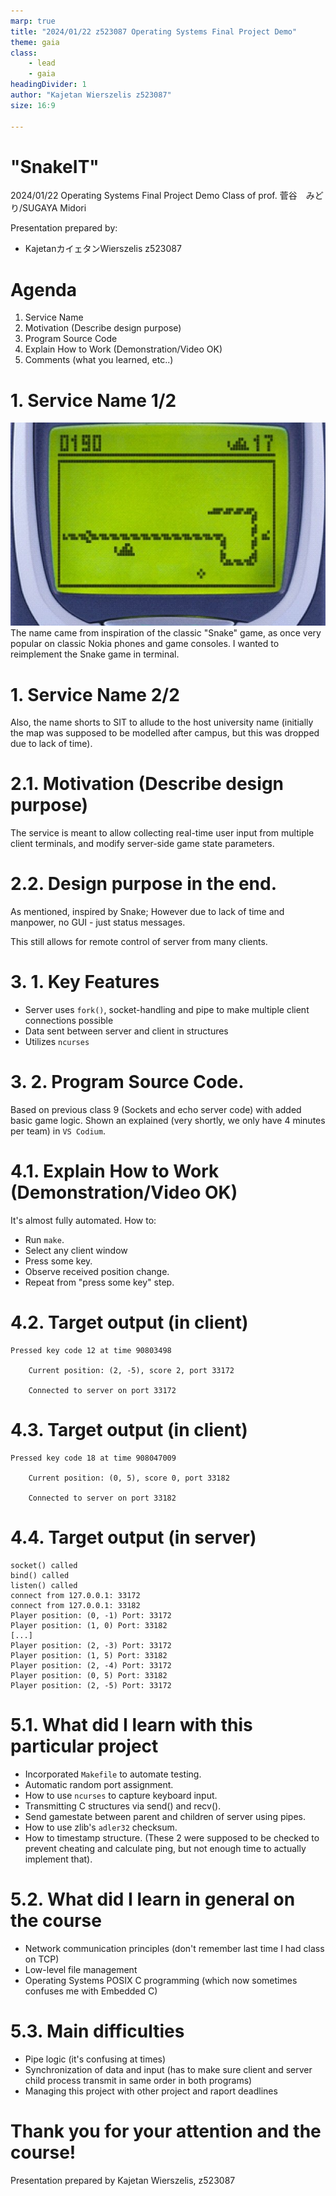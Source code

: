 ```yaml
---
marp: true
title: "2024/01/22 z523087 Operating Systems Final Project Demo"
theme: gaia
class:
    - lead
    - gaia
headingDivider: 1
author: "Kajetan Wierszelis z523087"
size: 16:9

---
```


# "SnakeIT"

2024/01/22 Operating Systems Final Project Demo
Class of prof. 菅谷　みどり/SUGAYA Midori

Presentation prepared by:
- KajetanカイェタンWierszelis z523087

# Agenda
1. Service Name
2. Motivation (Describe design purpose)
3. Program Source Code 
4. Explain How to Work (Demonstration/Video OK)
5. Comments (what you learned, etc..)
<!-- footer: "2024/01/22 z523087 Operating Systems Final Project Demo" -->

<!-- paginate: true -->

# 1. Service Name 1/2
![bg left fit](snake_nokia3310.png)
The name came from inspiration of the classic "Snake" game, as once very popular on classic Nokia phones and game consoles. I wanted to reimplement the Snake game in terminal.
<!-- _footer:  Image from: http://arduino.vn/bai-viet/674-tu-lam-game-snake-ran-moi-voi-arduino-vi-du-ve-viec-su-dung-thu-vien-xu-ly-bat-dong-bo -->

# 1. Service Name 2/2
Also, the name shorts to SIT to allude to the host university name (initially the map was supposed to be modelled after campus, but this was dropped due to lack of time). 

# 2.1. Motivation (Describe design purpose)
The service is meant to allow collecting real-time user input from multiple client terminals, and modify server-side game state parameters.

# 2.2. Design purpose in the end.
As mentioned, inspired by Snake; However due to lack of time and manpower, no GUI - just status messages.

This still allows for remote control of server from many clients.

# 3. 1. Key Features
- Server uses `fork()`, socket-handling and pipe to make multiple client connections possible
- Data sent between server and client in structures
- Utilizes `ncurses`

# 3. 2. Program Source Code.
Based on previous class 9 (Sockets and echo server code) with added basic game logic.
Shown an explained (very shortly, we only have 4 minutes per team) in `VS Codium`.

# 4.1. Explain How to Work (Demonstration/Video OK)
It's almost fully automated. How to: 
- Run `make`. 
- Select any client window
- Press some key.
- Observe received position change.
- Repeat from "press some key" step.

# 4.2. Target output (in client)
```
Pressed key code 12 at time 90803498

    Current position: (2, -5), score 2, port 33172

    Connected to server on port 33172

```

# 4.3. Target output (in client)

```
Pressed key code 18 at time 908047009

    Current position: (0, 5), score 0, port 33182

    Connected to server on port 33182

```
# 4.4. Target output (in server)
```
socket() called
bind() called
listen() called
connect from 127.0.0.1: 33172
connect from 127.0.0.1: 33182
Player position: (0, -1) Port: 33172
Player position: (1, 0) Port: 33182
[...]
Player position: (2, -3) Port: 33172
Player position: (1, 5) Port: 33182
Player position: (2, -4) Port: 33172
Player position: (0, 5) Port: 33182
Player position: (2, -5) Port: 33172

```

# 5.1. What did I learn with this particular project
- Incorporated `Makefile` to automate testing.
- Automatic random port assignment.
- How to use `ncurses` to capture keyboard input.
- Transmitting C structures via send() and recv().
- Send gamestate between parent and children of server using pipes.
- How to use zlib's `adler32` checksum.
- How to timestamp structure. (These 2 were supposed to be checked to prevent cheating and calculate ping, but not enough time to actually implement that).

# 5.2. What did I learn in general on the course
- Network communication principles (don't remember last time I had class on TCP)
- Low-level file management
- Operating Systems POSIX C programming (which now sometimes confuses me with Embedded C)

# 5.3. Main difficulties
- Pipe logic (it's confusing at times)
- Synchronization of data and input (has to make sure client and server child process transmit in same order in both programs)
- Managing this project with other project and raport deadlines

# Thank you for your attention and the course!
Presentation prepared by Kajetan Wierszelis, z523087

